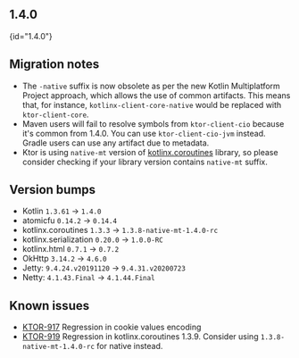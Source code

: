 [//]: # (title: 1.4.0)
[//]: # (caption: Migrating 1.3.2 → 1.4.0)
[//]: # (category: quickstart)

## 1.4.0
{id="1.4.0"}

## Migration notes

* The `-native` suffix is now obsolete as per the new Kotlin Multiplatform Project approach, which allows the use of common artifacts. This means that, for instance, `kotlinx-client-core-native` would be replaced with `ktor-client-core`.
* Maven users will fail to resolve symbols from `ktor-client-cio` because it's common from 1.4.0. You can use `ktor-client-cio-jvm` instead. Gradle users can use any artifact due to metadata.
* Ktor is using `native-mt` version of [kotlinx.coroutines](https://github.com/Kotlin/kotlinx.coroutines) library, so please consider checking if your library version contains `native-mt` suffix.

## Version bumps
* Kotlin `1.3.61` -> `1.4.0`
* atomicfu `0.14.2` -> `0.14.4`
* kotlinx.coroutines `1.3.3` -> `1.3.8-native-mt-1.4.0-rc`
* kotlinx.serialization `0.20.0` -> `1.0.0-RC`
* kotlinx.html `0.7.1` -> `0.7.2`
* OkHttp `3.14.2` -> `4.6.0` 
* Jetty: `9.4.24.v20191120` -> `9.4.31.v20200723`
* Netty: `4.1.43.Final` -> `4.1.44.Final`

## Known issues

* [KTOR-917](https://youtrack.jetbrains.com/issue/KTOR-917) Regression in cookie values encoding
* [KTOR-919](https://youtrack.jetbrains.com/issue/KTOR-919) Regression in kotlinx.coroutines 1.3.9. Consider using `1.3.8-native-mt-1.4.0-rc` for native instead.